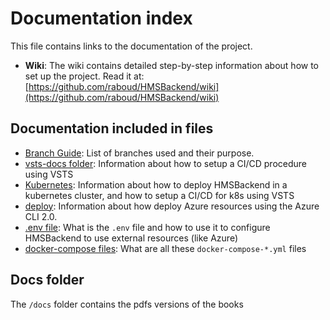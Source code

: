 # Documentation index

This file contains links to the documentation of the project.

* **Wiki**: The wiki contains detailed step-by-step information about how to set up the project. Read it at: [https://github.com/raboud/HMSBackend/wiki](https://github.com/raboud/HMSBackend/wiki)

## Documentation included in files

* [Branch Guide](../branch-guide.md): List of branches used and their purpose.
* [vsts-docs folder](../vsts-docs/readme.md): Information about how to setup a CI/CD procedure using VSTS
* [Kubernetes](../k8s/readme.md): Information about how to deploy HMSBackend in a kubernetes cluster, and how to setup a CI/CD for k8s using VSTS
* [deploy](../deploy/readme.md): Information about how deploy Azure resources using the Azure CLI 2.0.
* [.env file](./README.ENV.md): What is the `.env` file and how to use it to configure HMSBackend to use external resources (like Azure)
* [docker-compose files](./readme-docker-compose.md): What are all these `docker-compose-*.yml` files

## Docs folder

The `/docs` folder contains the pdfs versions of the books

